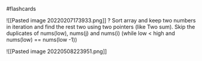 #flashcards 

![[Pasted image 20220207173933.png]]
?
Sort array and keep two numbers in iteration and find the rest two using two pointers (like Two sum). Skip the duplicates of nums(low), nums(j) and nums(i)  (while low < high and nums(low) == nums(low -1))

![[Pasted image 20220508223951.png]]